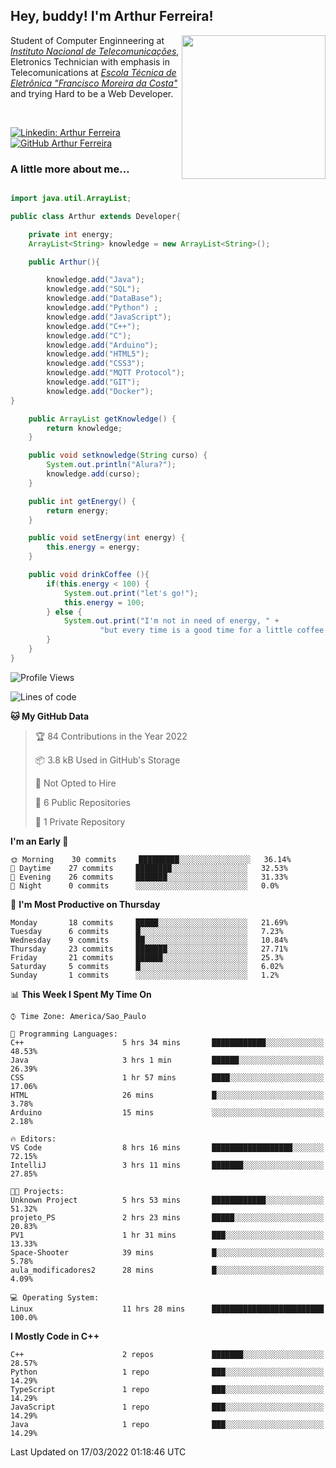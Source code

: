 <h2> Hey, buddy! I'm Arthur Ferreira!</h2>
<img align='right' src="https://media.giphy.com/media/ule4vhcY1xEKQ/giphy.gif" width="230">
<p>Student of Computer Enginneering at  <em><a href="https://inatel.br/home/" target="_blank">Instituto Nacional de Telecomunicações</a></em>, Eletronics Technician with emphasis in Telecomunications at <em><a href="https://www.etefmc.com.br" target="_blank">Escola Técnica de Eletrônica "Francisco Moreira da Costa"</a></em> and trying Hard to be a Web Developer.
</p></br>

[![Linkedin: Arthur Ferreira](https://img.shields.io/badge/-Arthur%20Ferreira%20Silva-blue?style=flat-square&logo=Linkedin&logoColor=white&link=https://www.linkedin.com/in/ArthurFerreiraSilva/)]( www.linkedin.com/in/ArthurFerreiraSilva)
[![GitHub Arthur Ferreira](https://img.shields.io/github/followers/arthur-ngdi?label=follow&style=social)](https://github.com/arthur-ngdi)


### A little more about me...  

``` Java

import java.util.ArrayList;

public class Arthur extends Developer{

    private int energy;
    ArrayList<String> knowledge = new ArrayList<String>();

    public Arthur(){

        knowledge.add("Java");
        knowledge.add("SQL");
        knowledge.add("DataBase");
        knowledge.add("Python") ;
        knowledge.add("JavaScript");
        knowledge.add("C++");
        knowledge.add("C");
        knowledge.add("Arduino");
        knowledge.add("HTML5");
        knowledge.add("CSS3");
        knowledge.add("MQTT Protocol");
        knowledge.add("GIT");
        knowledge.add("Docker");
}

    public ArrayList getKnowledge() {
        return knowledge;
    }

    public void setknowledge(String curso) {
        System.out.println("Alura?");
        knowledge.add(curso);
    }

    public int getEnergy() {
        return energy;
    }

    public void setEnergy(int energy) {
        this.energy = energy;
    }

    public void drinkCoffee (){
        if(this.energy < 100) {
            System.out.print("let's go!");
            this.energy = 100;
        } else {
            System.out.print("I'm not in need of energy, " +
                    "but every time is a good time for a little coffee!");
        }
    }
}

```
<!--START_SECTION:waka-->
![Profile Views](http://img.shields.io/badge/Profile%20Views-13-blue)

![Lines of code](https://img.shields.io/badge/From%20Hello%20World%20I%27ve%20Written-3%20Thousand%20lines%20of%20code-blue)

**🐱 My GitHub Data** 

> 🏆 84 Contributions in the Year 2022
 > 
> 📦 3.8 kB Used in GitHub's Storage 
 > 
> 🚫 Not Opted to Hire
 > 
> 📜 6 Public Repositories 
 > 
> 🔑 1 Private Repository 
 > 
**I'm an Early 🐤** 

```text
🌞 Morning    30 commits     █████████░░░░░░░░░░░░░░░░   36.14% 
🌆 Daytime    27 commits     ████████░░░░░░░░░░░░░░░░░   32.53% 
🌃 Evening    26 commits     ███████░░░░░░░░░░░░░░░░░░   31.33% 
🌙 Night      0 commits      ░░░░░░░░░░░░░░░░░░░░░░░░░   0.0%

```
📅 **I'm Most Productive on Thursday** 

```text
Monday       18 commits     █████░░░░░░░░░░░░░░░░░░░░   21.69% 
Tuesday      6 commits      █░░░░░░░░░░░░░░░░░░░░░░░░   7.23% 
Wednesday    9 commits      ██░░░░░░░░░░░░░░░░░░░░░░░   10.84% 
Thursday     23 commits     ███████░░░░░░░░░░░░░░░░░░   27.71% 
Friday       21 commits     ██████░░░░░░░░░░░░░░░░░░░   25.3% 
Saturday     5 commits      █░░░░░░░░░░░░░░░░░░░░░░░░   6.02% 
Sunday       1 commits      ░░░░░░░░░░░░░░░░░░░░░░░░░   1.2%

```


📊 **This Week I Spent My Time On** 

```text
⌚︎ Time Zone: America/Sao_Paulo

💬 Programming Languages: 
C++                      5 hrs 34 mins       ████████████░░░░░░░░░░░░░   48.53% 
Java                     3 hrs 1 min         ██████░░░░░░░░░░░░░░░░░░░   26.39% 
CSS                      1 hr 57 mins        ████░░░░░░░░░░░░░░░░░░░░░   17.06% 
HTML                     26 mins             █░░░░░░░░░░░░░░░░░░░░░░░░   3.78% 
Arduino                  15 mins             ░░░░░░░░░░░░░░░░░░░░░░░░░   2.18%

🔥 Editors: 
VS Code                  8 hrs 16 mins       ██████████████████░░░░░░░   72.15% 
IntelliJ                 3 hrs 11 mins       ███████░░░░░░░░░░░░░░░░░░   27.85%

🐱‍💻 Projects: 
Unknown Project          5 hrs 53 mins       ████████████░░░░░░░░░░░░░   51.32% 
projeto_PS               2 hrs 23 mins       █████░░░░░░░░░░░░░░░░░░░░   20.83% 
PV1                      1 hr 31 mins        ███░░░░░░░░░░░░░░░░░░░░░░   13.33% 
Space-Shooter            39 mins             █░░░░░░░░░░░░░░░░░░░░░░░░   5.78% 
aula_modificadores2      28 mins             █░░░░░░░░░░░░░░░░░░░░░░░░   4.09%

💻 Operating System: 
Linux                    11 hrs 28 mins      █████████████████████████   100.0%

```

**I Mostly Code in C++** 

```text
C++                      2 repos             ███████░░░░░░░░░░░░░░░░░░   28.57% 
Python                   1 repo              ███░░░░░░░░░░░░░░░░░░░░░░   14.29% 
TypeScript               1 repo              ███░░░░░░░░░░░░░░░░░░░░░░   14.29% 
JavaScript               1 repo              ███░░░░░░░░░░░░░░░░░░░░░░   14.29% 
Java                     1 repo              ███░░░░░░░░░░░░░░░░░░░░░░   14.29%

```



 Last Updated on 17/03/2022 01:18:46 UTC
<!--END_SECTION:waka-->
